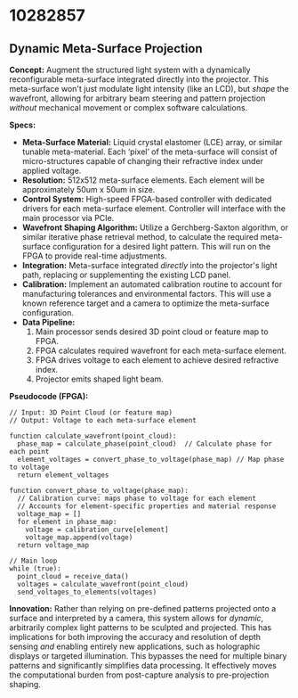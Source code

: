 # 10282857

## Dynamic Meta-Surface Projection

**Concept:** Augment the structured light system with a dynamically reconfigurable meta-surface integrated directly into the projector. This meta-surface won't just modulate light intensity (like an LCD), but *shape* the wavefront, allowing for arbitrary beam steering and pattern projection *without* mechanical movement or complex software calculations.

**Specs:**

*   **Meta-Surface Material:** Liquid crystal elastomer (LCE) array, or similar tunable meta-material.  Each ‘pixel’ of the meta-surface will consist of micro-structures capable of changing their refractive index under applied voltage.
*   **Resolution:** 512x512 meta-surface elements.  Each element will be approximately 50um x 50um in size.
*   **Control System:**  High-speed FPGA-based controller with dedicated drivers for each meta-surface element.  Controller will interface with the main processor via PCIe.
*   **Wavefront Shaping Algorithm:** Utilize a Gerchberg-Saxton algorithm, or similar iterative phase retrieval method, to calculate the required meta-surface configuration for a desired light pattern. This will run on the FPGA to provide real-time adjustments.
*   **Integration:** Meta-surface integrated *directly* into the projector's light path, replacing or supplementing the existing LCD panel.
*   **Calibration:** Implement an automated calibration routine to account for manufacturing tolerances and environmental factors.  This will use a known reference target and a camera to optimize the meta-surface configuration.
*   **Data Pipeline:**
    1.  Main processor sends desired 3D point cloud or feature map to FPGA.
    2.  FPGA calculates required wavefront for each meta-surface element.
    3.  FPGA drives voltage to each element to achieve desired refractive index.
    4.  Projector emits shaped light beam.

**Pseudocode (FPGA):**

```
// Input: 3D Point Cloud (or feature map)
// Output: Voltage to each meta-surface element

function calculate_wavefront(point_cloud):
  phase_map = calculate_phase(point_cloud)  // Calculate phase for each point
  element_voltages = convert_phase_to_voltage(phase_map) // Map phase to voltage
  return element_voltages

function convert_phase_to_voltage(phase_map):
  // Calibration curve: maps phase to voltage for each element
  // Accounts for element-specific properties and material response
  voltage_map = []
  for element in phase_map:
    voltage = calibration_curve[element]
    voltage_map.append(voltage)
  return voltage_map

// Main loop
while (true):
  point_cloud = receive_data()
  voltages = calculate_wavefront(point_cloud)
  send_voltages_to_elements(voltages)
```

**Innovation:** Rather than relying on pre-defined patterns projected onto a surface and interpreted by a camera, this system allows for *dynamic*, arbitrarily complex light patterns to be sculpted and projected.  This has implications for both improving the accuracy and resolution of depth sensing *and* enabling entirely new applications, such as holographic displays or targeted illumination. This bypasses the need for multiple binary patterns and significantly simplifies data processing.  It effectively moves the computational burden from post-capture analysis to pre-projection shaping.
